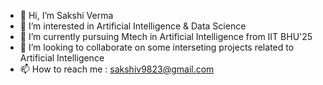 - 👋 Hi, I’m Sakshi Verma
- 👀 I’m interested in Artificial Intelligence & Data Science
- 🌱 I’m currently pursuing Mtech in Artificial Intelligence from IIT BHU'25
- 💞️ I’m looking to collaborate on some interseting projects related to Artificial Intelligence 
- 📫 How to reach me : sakshiv9823@gmail.com

<!---
Sakshiv9823/Sakshiv9823 is a ✨ special ✨ repository because its `README.md` (this file) appears on your GitHub profile.
You can click the Preview link to take a look at your changes.
--->
